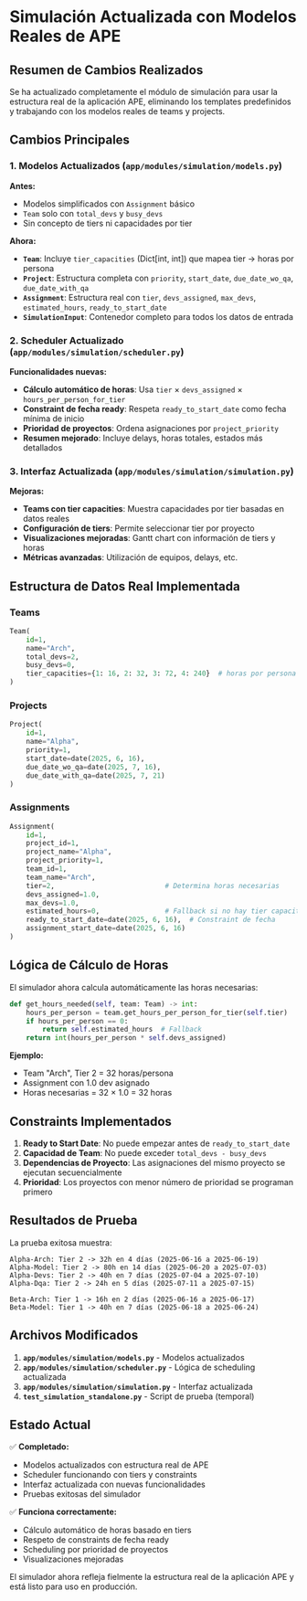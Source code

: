 # Simulación Actualizada con Modelos Reales de APE

## Resumen de Cambios Realizados

Se ha actualizado completamente el módulo de simulación para usar la estructura real de la aplicación APE, eliminando los templates predefinidos y trabajando con los modelos reales de teams y projects.

## Cambios Principales

### 1. Modelos Actualizados (`app/modules/simulation/models.py`)

**Antes:**
- Modelos simplificados con `Assignment` básico
- `Team` solo con `total_devs` y `busy_devs`
- Sin concepto de tiers ni capacidades por tier

**Ahora:**
- **`Team`**: Incluye `tier_capacities` (Dict[int, int]) que mapea tier → horas por persona
- **`Project`**: Estructura completa con `priority`, `start_date`, `due_date_wo_qa`, `due_date_with_qa`
- **`Assignment`**: Estructura real con `tier`, `devs_assigned`, `max_devs`, `estimated_hours`, `ready_to_start_date`
- **`SimulationInput`**: Contenedor completo para todos los datos de entrada

### 2. Scheduler Actualizado (`app/modules/simulation/scheduler.py`)

**Funcionalidades nuevas:**
- **Cálculo automático de horas**: Usa `tier` × `devs_assigned` × `hours_per_person_for_tier`
- **Constraint de fecha ready**: Respeta `ready_to_start_date` como fecha mínima de inicio
- **Prioridad de proyectos**: Ordena asignaciones por `project_priority`
- **Resumen mejorado**: Incluye delays, horas totales, estados más detallados

### 3. Interfaz Actualizada (`app/modules/simulation/simulation.py`)

**Mejoras:**
- **Teams con tier capacities**: Muestra capacidades por tier basadas en datos reales
- **Configuración de tiers**: Permite seleccionar tier por proyecto
- **Visualizaciones mejoradas**: Gantt chart con información de tiers y horas
- **Métricas avanzadas**: Utilización de equipos, delays, etc.

## Estructura de Datos Real Implementada

### Teams
```python
Team(
    id=1,
    name="Arch",
    total_devs=2,
    busy_devs=0,
    tier_capacities={1: 16, 2: 32, 3: 72, 4: 240}  # horas por persona
)
```

### Projects
```python
Project(
    id=1,
    name="Alpha",
    priority=1,
    start_date=date(2025, 6, 16),
    due_date_wo_qa=date(2025, 7, 16),
    due_date_with_qa=date(2025, 7, 21)
)
```

### Assignments
```python
Assignment(
    id=1,
    project_id=1,
    project_name="Alpha",
    project_priority=1,
    team_id=1,
    team_name="Arch",
    tier=2,                           # Determina horas necesarias
    devs_assigned=1.0,
    max_devs=1.0,
    estimated_hours=0,                # Fallback si no hay tier capacity
    ready_to_start_date=date(2025, 6, 16),  # Constraint de fecha
    assignment_start_date=date(2025, 6, 16)
)
```

## Lógica de Cálculo de Horas

El simulador ahora calcula automáticamente las horas necesarias:

```python
def get_hours_needed(self, team: Team) -> int:
    hours_per_person = team.get_hours_per_person_for_tier(self.tier)
    if hours_per_person == 0:
        return self.estimated_hours  # Fallback
    return int(hours_per_person * self.devs_assigned)
```

**Ejemplo:**
- Team "Arch", Tier 2 = 32 horas/persona
- Assignment con 1.0 dev asignado
- Horas necesarias = 32 × 1.0 = 32 horas

## Constraints Implementados

1. **Ready to Start Date**: No puede empezar antes de `ready_to_start_date`
2. **Capacidad de Team**: No puede exceder `total_devs - busy_devs`
3. **Dependencias de Proyecto**: Las asignaciones del mismo proyecto se ejecutan secuencialmente
4. **Prioridad**: Los proyectos con menor número de prioridad se programan primero

## Resultados de Prueba

La prueba exitosa muestra:

```
Alpha-Arch: Tier 2 -> 32h en 4 días (2025-06-16 a 2025-06-19)
Alpha-Model: Tier 2 -> 80h en 14 días (2025-06-20 a 2025-07-03)
Alpha-Devs: Tier 2 -> 40h en 7 días (2025-07-04 a 2025-07-10)
Alpha-Dqa: Tier 2 -> 24h en 5 días (2025-07-11 a 2025-07-15)

Beta-Arch: Tier 1 -> 16h en 2 días (2025-06-16 a 2025-06-17)
Beta-Model: Tier 1 -> 40h en 7 días (2025-06-18 a 2025-06-24)
```

## Archivos Modificados

1. **`app/modules/simulation/models.py`** - Modelos actualizados
2. **`app/modules/simulation/scheduler.py`** - Lógica de scheduling actualizada
3. **`app/modules/simulation/simulation.py`** - Interfaz actualizada
4. **`test_simulation_standalone.py`** - Script de prueba (temporal)

## Estado Actual

✅ **Completado:**
- Modelos actualizados con estructura real de APE
- Scheduler funcionando con tiers y constraints
- Interfaz actualizada con nuevas funcionalidades
- Pruebas exitosas del simulador

✅ **Funciona correctamente:**
- Cálculo automático de horas basado en tiers
- Respeto de constraints de fecha ready
- Scheduling por prioridad de proyectos
- Visualizaciones mejoradas

El simulador ahora refleja fielmente la estructura real de la aplicación APE y está listo para uso en producción.